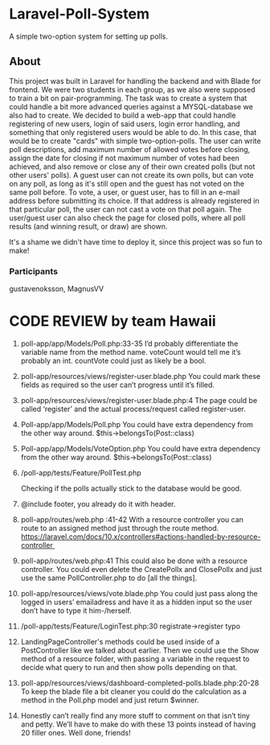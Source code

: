 # Laravel-Poll-System
A simple two-option system for setting up polls.

## About
This project was built in Laravel for handling the backend and with Blade for frontend. We were two students in each group, as we also were supposed to train a bit on pair-programming. The task was to create a system that could handle a bit more advanced queries against a MYSQL-database we also had to create. We decided to build a web-app that could handle registering of new users, login of said users, login error handling, and something that only registered users would be able to do. In this case, that would be to create "cards" with simple two-option-polls. The user can write poll descriptions, add maximum number of allowed votes before closing, assign the date for closing if not maximum number of votes had been achieved, and also remove or close any of their own created polls (but not other users' polls).
A guest user can not create its own polls, but can vote on any poll, as long as it's still open and the guest has not voted on the same poll before. To vote, a user, or guest user, has to fill in an e-mail address before submitting its choice. If that address is already registered in that particular poll, the user can not cast a vote on that poll again. The user/guest user can also check the page for closed polls, where all poll results (and winning result, or draw) are shown.

It's a shame we didn't have time to deploy it, since this project was so fun to make!

### Participants
gustavenoksson, MagnusVV

# CODE REVIEW by team Hawaii

1. poll-app/app/Models/Poll.php:33-35
I’d probably differentiate the variable name from the method name. voteCount would tell me it’s probably an int. countVote could just as likely be a bool.

2. poll-app/resources/views/register-user.blade.php
You could mark these fields as required so the user can’t progress until it’s filled.

3. poll-app/resources/views/register-user.blade.php:4
The page could be called ‘register’ and the actual process/request called register-user.

4. Poll-app/app/Models/Poll.php
	You could have extra dependency from the other way around. 
	$this->belongsTo(Post::class)

5. Poll-app/app/Models/VoteOption.php
You could have extra dependency from the other way around. 
	$this->belongsTo(Post::class)

6. /poll-app/tests/Feature/PollTest.php

	Checking if the polls actually stick to the database would be good.

7. @include footer, you already do it with header. 

8. poll-app/routes/web.php :41-42 With a resource controller you can route to an assigned method just through the route method. https://laravel.com/docs/10.x/controllers#actions-handled-by-resource-controller 

9. poll-app/routes/web.php:41 This could also be done with a resource controller. You could even delete the CreatePollx and ClosePollx and just use the same PollController.php to do [all the things]. 

10. poll-app/resources/views/vote.blade.php You could just pass along the logged in users’ emailadress and have it as a hidden input so the user don’t have to type it him-/herself. 

11. /poll-app/tests/Feature/LoginTest.php:30 registrate->register typo 

12. LandingPageController's methods could be used inside of a PostController like we talked about earlier. Then we could use the Show method of a resource folder, with passing a variable in the request to decide what query to run and then show polls depending on that. 

13. poll-app/resources/views/dashboard-completed-polls.blade.php:20-28 To keep the blade file a bit cleaner you could do the calculation as a method in the Poll.php model and just return $winner. 

14. Honestly can’t really find any more stuff to comment on that isn’t tiny and petty. We’ll have to make do with these 13 points instead of having 20 filler ones. Well done, friends!
